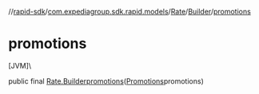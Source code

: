//[rapid-sdk](../../../../index.md)/[com.expediagroup.sdk.rapid.models](../../index.md)/[Rate](../index.md)/[Builder](index.md)/[promotions](promotions.md)

# promotions

[JVM]\

public final [Rate.Builder](index.md)[promotions](promotions.md)([Promotions](../../-promotions/index.md)promotions)
